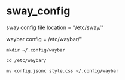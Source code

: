 # sway_config
sway config file location = "/etc/sway/"

waybar config = /etc/waybar/"

```mkdir ~/.config/waybar```

```cd /etc/waybar/```

```mv config.jsonc style.css ~/.config/waybar```
